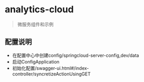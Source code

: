# analytics-cloud

> 微服务组件和示例

## 配置说明
- 在配置中心中创建config/springcloud-server-config,dev/data
- 启动ConfigApplication
- 初始化配置/swagger-ui.html#/index-controller/syncretizeActionUsingGET
